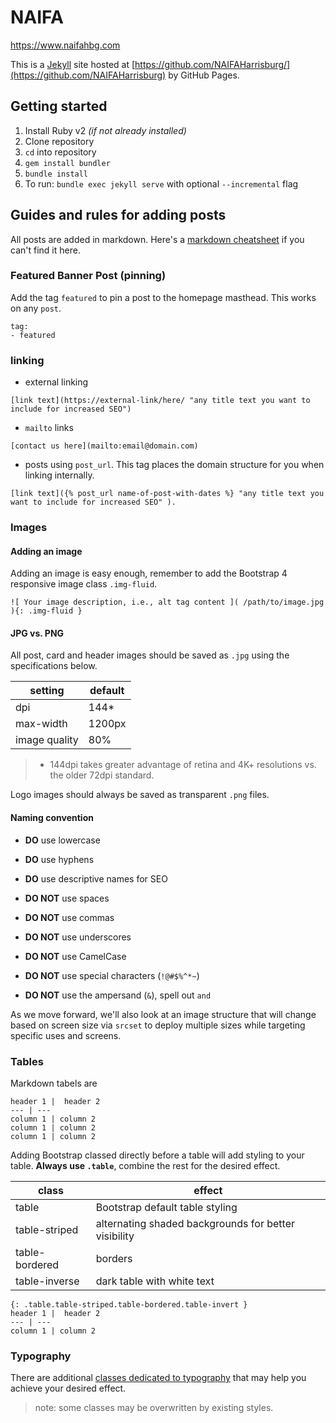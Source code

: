 # NAIFA
https://www.naifahbg.com

This is a [Jekyll](https://jekyllrb.com/) site hosted at [https://github.com/NAIFAHarrisburg/](https://github.com/NAIFAHarrisburg) by GitHub Pages.

## Getting started

1. Install Ruby v2 *(if not already installed)*
2. Clone repository
3. `cd` into repository
4. `gem install bundler`
5. `bundle install`
6. To run: `bundle exec jekyll serve` with optional `--incremental` flag

## Guides and rules for adding posts

All posts are added in markdown. Here's a [markdown cheatsheet](https://github.com/adam-p/markdown-here/wiki/Markdown-Cheatsheet) if you can't find it here.


### Featured Banner Post (pinning)

Add the tag `featured` to pin a post to the homepage masthead. This works on any `post`.

```
tag:
- featured
```
### linking

- external linking
```
[link text](https://external-link/here/ "any title text you want to include for increased SEO")
```

- `mailto` links
```
[contact us here](mailto:email@domain.com)
```

- posts using `post_url`. This tag places the domain structure for you when linking internally.
```
[link text]({% post_url name-of-post-with-dates %} "any title text you want to include for increased SEO" ).
```

### Images

#### Adding an image

Adding an image is easy enough, remember to add the Bootstrap 4 responsive image class `.img-fluid`.

```
![ Your image description, i.e., alt tag content ]( /path/to/image.jpg ){: .img-fluid }
```

#### JPG vs. PNG

All post, card and header images should be saved as `.jpg` using the specifications below.

|setting|default|
|---|---|
| dpi | 144* |
| max-width | 1200px |
| image quality | 80% |

> * 144dpi takes greater advantage of retina and 4K+ resolutions vs. the older 72dpi standard.

Logo images should always be saved as transparent `.png` files.

#### Naming convention

- **DO** use lowercase
- **DO** use hyphens
- **DO** use descriptive names for SEO

- **DO NOT** use spaces
- **DO NOT** use commas
- **DO NOT** use underscores
- **DO NOT** use CamelCase
- **DO NOT** use special characters (`!@#$%^*~`)
- **DO NOT** use the ampersand (`&`), spell out `and`

As we move forward, we'll also look at an image structure that will change based on screen size via `srcset` to deploy multiple sizes while targeting specific uses and screens.

### Tables

Markdown tabels are

```
header 1 |	header 2
--- | ---
column 1 | column 2
column 1 | column 2
column 1 | column 2
```
Adding Bootstrap classed directly before a table will add styling to your table. **Always use `.table`**, combine the rest for the desired effect.

class |	effect
--- | ---
table | Bootstrap default table styling
table-striped | alternating shaded backgrounds for better visibility
table-bordered | borders
table-inverse | dark table with white text

```
{: .table.table-striped.table-bordered.table-invert }
header 1 |	header 2
--- | ---
column 1 | column 2
```

### Typography

There are additional [classes dedicated to typography](http://v4-alpha.getbootstrap.com/content/typography/) that may help you achieve your desired effect.

> note: some classes may be overwritten by existing styles.
